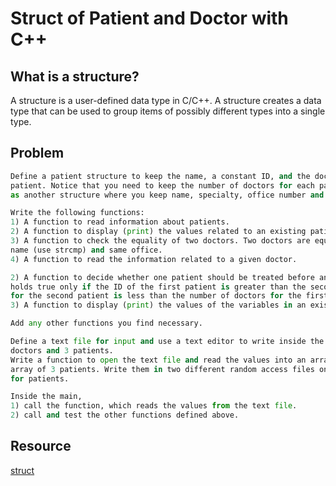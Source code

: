 # Struct of Patient and Doctor with C++

## What is a structure?

A structure is a user-defined data type in C/C++. A structure creates a data type that can be used to group items of possibly different types into a single type.

## Problem

```python
Define a patient structure to keep the name, a constant ID, and the doctor(s) treating the
patient. Notice that you need to keep the number of doctors for each patient. Define the doctor
as another structure where you keep name, specialty, office number and age.

Write the following functions:
1) A function to read information about patients.
2) A function to display (print) the values related to an existing patient.
3) A function to check the equality of two doctors. Two doctors are equal if they have the same
name (use strcmp) and same office.
4) A function to read the information related to a given doctor.

2) A function to decide whether one patient should be treated before another patient. The check
holds true only if the ID of the first patient is greater than the second, and the number of doctors
for the second patient is less than the number of doctors for the first patient.
3) A function to display (print) the values of the variables in an existing doctor.

Add any other functions you find necessary.

Define a text file for input and use a text editor to write inside the file information related to 7
doctors and 3 patients.
Write a function to open the text file and read the values into an array of 7 doctors and another
array of 3 patients. Write them in two different random access files one for doctors and the other
for patients.

Inside the main,
1) call the function, which reads the values from the text file.
2) call and test the other functions defined above.
```

## Resource
[struct](https://www.geeksforgeeks.org/structures-in-cpp/)
